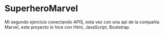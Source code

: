 # SuperheroMarvel
Mi segundo ejercicio conectando APIS, esta vez con una api de la compañía Marvel, este proyecto lo hice con Html, JavaScript, Bootstrap.

